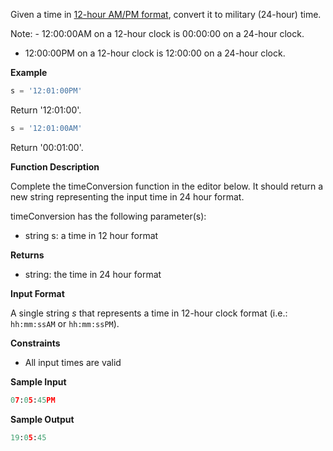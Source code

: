 Given a time in [12-hour AM/PM format](https://en.wikipedia.org/wiki/12-hour_clock), convert it to military (24-hour) time.

Note: - 12:00:00AM on a 12-hour clock is 00:00:00 on a 24-hour clock.
- 12:00:00PM on a 12-hour clock is 12:00:00 on a 24-hour clock.

**Example**

```python
s = '12:01:00PM'
```

Return '12:01:00'.

```python
s = '12:01:00AM'
```

Return '00:01:00'.

**Function Description**

Complete the timeConversion function in the editor below. It should return a new string representing the input time in 24 hour format.

timeConversion has the following parameter(s):

- string s: a time in 12 hour format

**Returns**

- string: the time in 24 hour format

**Input Format**

A single string _s_ that represents a time in 12-hour clock format (i.e.: `hh:mm:ssAM` or `hh:mm:ssPM`).

**Constraints**

- All input times are valid

**Sample Input**

```python
07:05:45PM
```

**Sample Output**

```python
19:05:45
```